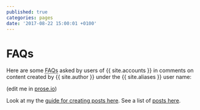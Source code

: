 ```yaml
---
published: true
categories: pages
date: '2017-08-22 15:00:01 +0100'
---
```

# FAQs

Here are some <abbr title="frequently asked questions">FAQs</abbr> asked by users of {{ site.accounts }} in comments on content created by {{ site.author }} under the {{ site.aliases }} user name:

(edit me in [prose.io](http://prose.io))

<!--excerpt-->

Look at my the [guide for creating posts here](https://sketchabelle.github.io/blog/posts/2017/08/14/Blogging.html). See a list of [posts here](https://sketchabelle.github.io/blog/).
